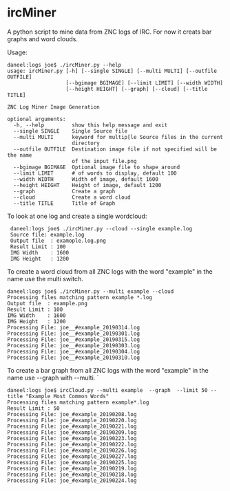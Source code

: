 # ircMiner
A python script to mine data from ZNC logs of IRC. For now it creats bar graphs and word clouds. 

Usage:  

    daneel:logs joe$ ./ircMiner.py --help 
    usage: ircMiner.py [-h] [--single SINGLE] [--multi MULTI] [--outfile OUTFILE]
                       [--bgimage BGIMAGE] [--limit LIMIT] [--width WIDTH]
                       [--height HEIGHT] [--graph] [--cloud] [--title TITLE]
    
    ZNC Log Miner Image Generation
    
    optional arguments:
      -h, --help         show this help message and exit
      --single SINGLE    Single Source file
      --multi MULTI      keyword for multip[le Source files in the current
                         directory
      --outfile OUTFILE  Destination image file if not specified will be the name
                         of the input file.png
      --bgimage BGIMAGE  Optional image file to shape around
      --limit LIMIT      # of words to display, default 100
      --width WIDTH      Width of image, default 1600
      --height HEIGHT    Height of image, default 1200
      --graph            Create a graph
      --cloud            Create a word cloud
      --title TITLE      Title of Graph




To look at one log and create a single wordcloud:

     daneel:logs joe$ ./ircMiner.py --cloud --single example.log 
     Source file: example.log
     Output file  : examople.log.png
     Result Limit : 100
     IMG Width    : 1600
     IMG Height   : 1200


To create a word cloud from all ZNC logs with the word "example" in the name use the multi switch. 

    daneel:logs joe$ ./ircMiner.py --multi example --cloud 
    Processing files matching pattern example *.log
    Output file  : example.png
    Result Limit : 100
    IMG Width    : 1600
    IMG Height   : 1200
    Processing File: joe__#example_20190314.log
    Processing File: joe__#example_20190301.log
    Processing File: joe__#example_20190315.log
    Processing File: joe__#example_20190303.log
    Processing File: joe__#example_20190304.log
    Processing File: joe__#example_20190310.log

To create a bar graph from all ZNC logs with the word "example" in the name use --graph with --multi. `

    daneel:logs joe$ ircCloud.py --multi example  --graph  --limit 50 --title "Example Most Common Words" 
    Processing files matching pattern example*.log
    Result Limit : 50
    Processing File: joe_#example_20190208.log
    Processing File: joe_#example_20190220.log
    Processing File: joe_#example_20190221.log
    Processing File: joe_#example_20190209.log
    Processing File: joe_#example_20190223.log
    Processing File: joe_#example_20190222.log
    Processing File: joe_#example_20190226.log
    Processing File: joe_#example_20190227.log
    Processing File: joe_#example_20190225.log
    Processing File: joe_#example_20190219.log
    Processing File: joe_#example_20190218.log
    Processing File: joe_#example_20190224.log

